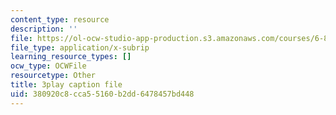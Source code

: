 ```yaml
---
content_type: resource
description: ''
file: https://ol-ocw-studio-app-production.s3.amazonaws.com/courses/6-890-algorithmic-lower-bounds-fun-with-hardness-proofs-fall-2014/380920c8cca55160b2dd6478457bd448_5GEKCOhiqro.vtt
file_type: application/x-subrip
learning_resource_types: []
ocw_type: OCWFile
resourcetype: Other
title: 3play caption file
uid: 380920c8-cca5-5160-b2dd-6478457bd448
---
```

